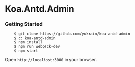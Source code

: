 # Koa.Antd.Admin

### Getting Started
```
    $ git clone https://github.com/yukrain/koa-antd-admin
    $ cd koa-antd-admin
    $ npm install
    $ npm run webpack-dev
    $ npm start
```

Open `http://localhost:3000` in your browser.